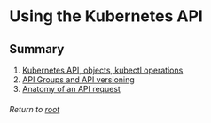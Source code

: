 # Using the Kubernetes API

## Summary

1. [Kubernetes API, objects, kubectl operations](01k8sAPI.md)
2. [API Groups and API versioning](02APIGroupsVersioning.md)
3. [Anatomy of an API request](03anatomyAPIRequest.md)

###### Return to [root](https://github.com/l12f3r/CKAstudy/)